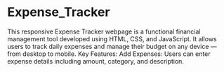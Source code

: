 # Expense_Tracker
This responsive Expense Tracker webpage is a functional financial management tool developed using HTML, CSS, and JavaScript. It allows users to track daily expenses and manage their budget on any device — from desktop to mobile.  Key Features:  Add Expenses: Users can enter expense details including amount, category, and description.  
